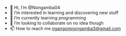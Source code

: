 - 👋 Hi, I’m @Nongamba04
- 👀 I’m interested in learning and discovering new stuff
- 🌱 I’m currently learning programming
- 💞️ I’m looking to collaborate on no idea though
- 📫 How to reach me ngangomnongamba3@gmail.com

<!---
Nongamba04/Nongamba04 is a ✨ special ✨ repository because its `README.md` (this file) appears on your GitHub profile.
You can click the Preview link to take a look at your changes.
--->
